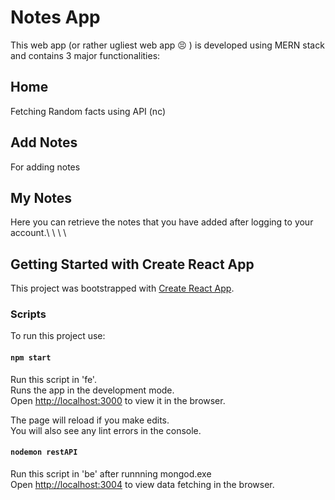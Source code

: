 # Notes App
This web app (or rather ugliest web app :persevere: ) is developed using MERN stack and contains 3 major functionalities:

## Home
Fetching Random facts using API (nc)

## Add Notes
For adding notes

## My Notes
Here you can retrieve the notes that you have added after logging to your account.\ \ \ \


## Getting Started with Create React App

This project was bootstrapped with [Create React App](https://github.com/facebook/create-react-app).

### Scripts
To run this project use: 
#### `npm start`
Run this script in 'fe'.\
Runs the app in the development mode.\
Open [http://localhost:3000](http://localhost:3000) to view it in the browser.

The page will reload if you make edits.\
You will also see any lint errors in the console.

#### `nodemon restAPI`
Run this script in 'be' after runnning mongod.exe   \
Open [http://localhost:3004](http://localhost:3004) to view data fetching in the browser.

